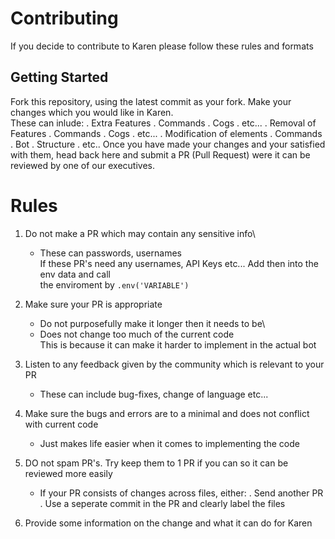 # Contributing
If you decide to contribute to Karen please follow these rules and formats

## Getting Started
Fork this repository, using the latest commit as your fork. Make your changes which you would like in Karen.\
These can inlude:
. Extra Features
    . Commands
    . Cogs
    . etc...
. Removal of Features
    . Commands
    . Cogs
    . etc...
. Modification of elements
    . Commands
    . Bot
    . Structure
    . etc..
Once you have made your changes and your satisfied with them, head back here and submit a PR (Pull Request) were it can be reviewed by one of our executives.

# Rules
1. Do not make a PR which may contain any sensitive info\
    - These can passwords, usernames\
      If these PR's need any usernames, API Keys etc... Add then into the env data and call\
      the enviroment by `.env('VARIABLE')`
      
2. Make sure your PR is appropriate
    - Do not purposefully make it longer then it needs to be\
    - Does not change too much of the current code\
      This is because it can make it harder to implement in the actual bot
      
3. Listen to any feedback given by the community which is relevant to your PR
    - These can include bug-fixes, change of language etc...
    
4. Make sure the bugs and errors are to a minimal and does not conflict with current code
    - Just makes life easier when it comes to implementing the code
    
5. DO not spam PR's. Try keep them to 1 PR if you can so it can be reviewed more easily
    - If your PR consists of changes across files, either:
        . Send another PR
        . Use a seperate commit in the PR and clearly label the files
        
6. Provide some information on the change and what it can do for Karen
